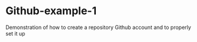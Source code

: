 # Github-example-1
Demonstration of how to create a repository Github account and to properly set it up 
